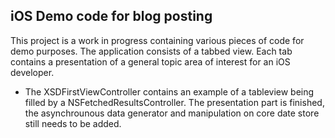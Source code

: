 ## iOS Demo code for blog posting

This project is a work in progress containing various pieces of code for demo purposes. The application consists of a tabbed view. Each tab contains a presentation of a general topic area of interest for an iOS developer.

* The XSDFirstViewController contains an example of a tableview being filled by a NSFetchedResultsController. The presentation part is finished, the asynchrounous data generator and manipulation on core date store still needs to be added.
